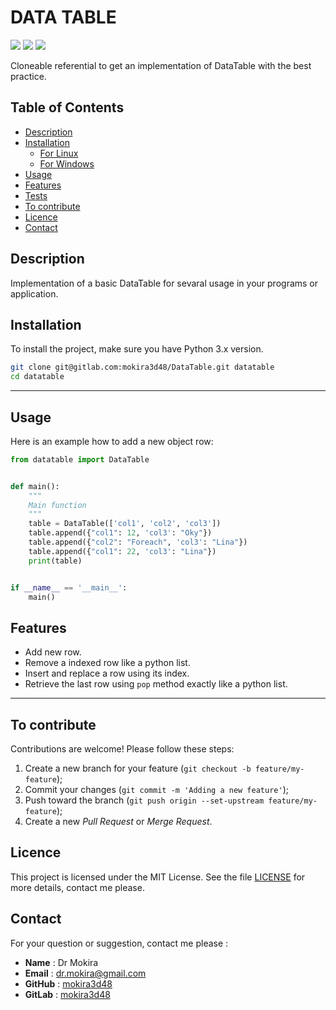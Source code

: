 # DATA TABLE
![](https://img.shields.io/badge/Python-3-blue)
![](https://img.shields.io/badge/lastest-2025--05--29-green)
![](https://img.shields.io/badge/contact-dr.mokira%40gmail.com-blueviolet)

Cloneable referential to get an implementation of DataTable with the best practice.

## Table of Contents
- [Description](#description)
- [Installation](#installation)
  - [For Linux](#for-linux)
  - [For Windows](#for-windows)
- [Usage](#uage)
- [Features](#features)
- [Tests](#tests)
- [To contribute](#to-contribute)
- [Licence](#licence)
- [Contact](#contact)


## Description

Implementation of a basic DataTable for sevaral usage in your programs or application.

## Installation

To install the project, make sure you have Python 3.x version.


```bash
git clone git@gitlab.com:mokira3d48/DataTable.git datatable
cd datatable
```

---

## Usage

Here is an example how to add a new object row:

```python
from datatable import DataTable


def main():
    """
    Main function
    """
    table = DataTable(['col1', 'col2', 'col3'])
    table.append({"col1": 12, 'col3': "Oky"})
    table.append({"col2": "Foreach", 'col3': "Lina"})
    table.append({"col1": 22, 'col3': "Lina"})
    print(table)


if __name__ == '__main__':
    main()

```

## Features

- Add new row.
- Remove a indexed row like a python list.
- Insert and replace a row using its index.
- Retrieve the last row using `pop` method exactly like a python list.


---

## To contribute

Contributions are welcome! Please follow these steps:

1. Create a new branch for your feature (`git checkout -b feature/my-feature`);
2. Commit your changes (`git commit -m 'Adding a new feature'`);
3. Push toward the branch (`git push origin --set-upstream feature/my-feature`);
4. Create a new *Pull Request* or *Merge Request*.

## Licence

This project is licensed under the MIT License. See the file [LICENSE](LICENSE)
for more details, contact me please.

## Contact

For your question or suggestion, contact me please :

- **Name** : Dr Mokira
- **Email** : dr.mokira@gmail.com
- **GitHub** : [mokira3d48](https://github.com/mokira3d48)
- **GitLab** : [mokira3d48](https://github.com/mokira3d48)
